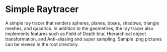# Simple Raytracer
A simple ray tracer that renders spheres, planes, boxes, shadows, triangle meshes, and quadrics. In addition to the geometries, the ray tracer also implements features such as Field of Depth blur, Hierarchical object transformation, and Anti-aliasing and super sampling. Sample .png pictures can be viewed in the root directory.
